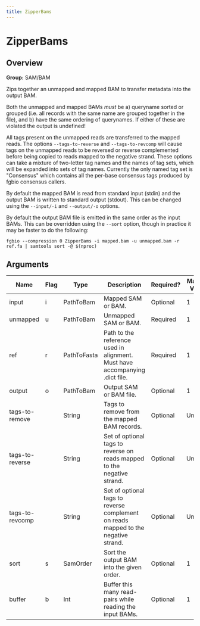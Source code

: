 ```yaml
---
title: ZipperBams
---
```


# ZipperBams

## Overview
**Group:** SAM/BAM

Zips together an unmapped and mapped BAM to transfer metadata into the output BAM.

Both the unmapped and mapped BAMs _must_ be a) queryname sorted or grouped (i.e. all records with the same
name are grouped together in the file), and b) have the same ordering of querynames.  If either of these are
violated the output is undefined!

All tags present on the unmapped reads are transferred to the mapped reads.  The options `--tags-to-reverse`
and `--tags-to-revcomp` will cause tags on the unmapped reads to be reversed or reverse complemented before
being copied to reads mapped to the negative strand.  These options can take a mixture of two-letter tag names
and the names of tag sets, which will be expanded into sets of tag names.  Currently the only named tag set
is "Consensus" which contains all the per-base consensus tags produced by fgbio consensus callers.

By default the mapped BAM is read from standard input (stdin) and the output BAM is written to standard
output (stdout). This can be changed using the `--input/-i` and `--output/-o` options.

By default the output BAM file is emitted in the same order as the input BAMs.  This can be overridden
using the `--sort` option, though in practice it may be faster to do the following:

```
fgbio --compression 0 ZipperBams -i mapped.bam -u unmapped.bam -r ref.fa | samtools sort -@ $(nproc)
```

## Arguments

|Name|Flag|Type|Description|Required?|Max # of Values|Default Value(s)|
|----|----|----|-----------|---------|---------------|----------------|
|input|i|PathToBam|Mapped SAM or BAM.|Optional|1|/dev/stdin|
|unmapped|u|PathToBam|Unmapped SAM or BAM.|Required|1||
|ref|r|PathToFasta|Path to the reference used in alignment. Must have accompanying .dict file.|Required|1||
|output|o|PathToBam|Output SAM or BAM file.|Optional|1|/dev/stdout|
|tags-to-remove||String|Tags to remove from the mapped BAM records.|Optional|Unlimited||
|tags-to-reverse||String|Set of optional tags to reverse on reads mapped to the negative strand.|Optional|Unlimited||
|tags-to-revcomp||String|Set of optional tags to reverse complement on reads mapped to the negative strand.|Optional|Unlimited||
|sort|s|SamOrder|Sort the output BAM into the given order.|Optional|1||
|buffer|b|Int|Buffer this many read-pairs while reading the input BAMs.|Optional|1|5000|

